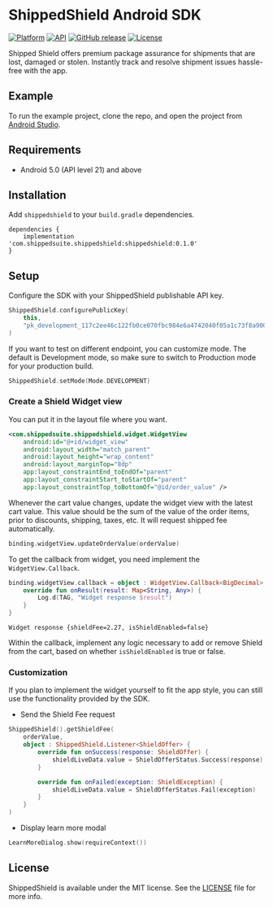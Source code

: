 # ShippedShield Android SDK

 [![Platform](https://img.shields.io/badge/platform-android-green.svg)](http://developer.android.com/index.html)
 [![API](https://img.shields.io/badge/API-21%2B-brightgreen.svg?style=flat)](https://android-arsenal.com/api?level=21)
 [![GitHub release](https://img.shields.io/github/release/InvisibleCommerce/shipped-shield-android-sdk.svg)](https://github.com/InvisibleCommerce/shipped-shield-android-sdk/releases)
 [![License](https://img.shields.io/badge/license-MIT%20License-00AAAA.svg)](https://github.com/InvisibleCommerce/shipped-shield-android-sdk/blob/main/LICENSE)

Shipped Shield offers premium package assurance for shipments that are lost, damaged or stolen. Instantly track and resolve shipment issues hassle-free with the app.

## Example

To run the example project, clone the repo, and open the project from [Android Studio](https://developer.android.com/studio).

## Requirements

* Android 5.0 (API level 21) and above

## Installation

Add `shippedshield` to your `build.gradle` dependencies.

```
dependencies {
    implementation 'com.shippedsuite.shippedshield:shippedshield:0.1.0'
}
```

## Setup

Configure the SDK with your ShippedShield publishable API key.

```kotlin
ShippedShield.configurePublicKey(
    this,
    "pk_development_117c2ee46c122fb0ce070fbc984e6a4742040f05a1c73f8a900254a1933a0112"
)
```

If you want to test on different endpoint, you can customize mode. The default is Development mode, so make sure to switch to Production mode for your production build. 

```kotlin
ShippedShield.setMode(Mode.DEVELOPMENT)
```

### Create a Shield Widget view

You can put it in the layout file where you want.

```xml
<com.shippedsuite.shippedshield.widget.WidgetView
    android:id="@+id/widget_view"
    android:layout_width="match_parent"
    android:layout_height="wrap_content"
    android:layout_marginTop="8dp"
    app:layout_constraintEnd_toEndOf="parent"
    app:layout_constraintStart_toStartOf="parent"
    app:layout_constraintTop_toBottomOf="@id/order_value" />
```

Whenever the cart value changes, update the widget view with the latest cart value. This value should be the sum of the value of the order items, prior to discounts, shipping, taxes, etc. It will request shipped fee automatically.

```kotlin
binding.widgetView.updateOrderValue(orderValue)
```

To get the callback from widget, you need implement the `WidgetView.Callback`.

```kotlin
binding.widgetView.callback = object : WidgetView.Callback<BigDecimal> {
    override fun onResult(result: Map<String, Any>) {
        Log.d(TAG, "Widget response $result")
    }
}
```

```
Widget response {shieldFee=2.27, isShieldEnabled=false}
```

Within the callback, implement any logic necessary to add or remove Shield from the cart, based on whether `isShieldEnabled` is true or false. 

### Customization

If you plan to implement the widget yourself to fit the app style, you can still use the functionality provided by the SDK.

- Send the Shield Fee request

```kotlin
ShippedShield().getShieldFee(
    orderValue,
    object : ShippedShield.Listener<ShieldOffer> {
        override fun onSuccess(response: ShieldOffer) {
            shieldLiveData.value = ShieldOfferStatus.Success(response)
        }

        override fun onFailed(exception: ShieldException) {
            shieldLiveData.value = ShieldOfferStatus.Fail(exception)
        }
    }
)
```

- Display learn more modal

```kotlin
LearnMoreDialog.show(requireContext())
```

## License

ShippedShield is available under the MIT license. See the [LICENSE](LICENSE) file for more info.
